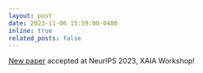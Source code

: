 ```yaml
---
layout: post
date: 2023-11-06 15:59:00-0400
inline: true
related_posts: false
---
```


<a href='https://arxiv.org/pdf/2311.01655.pdf'>New paper</a> accepted at NeurIPS 2023, XAIA Workshop!




